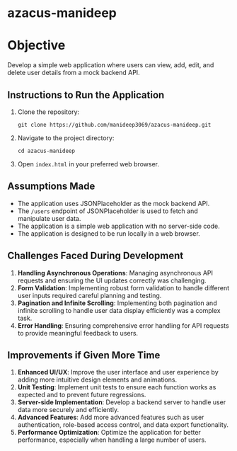 
# azacus-manideep

# Objective
Develop a simple web application where users can view, add, edit, and delete user details from a mock backend API.

## Instructions to Run the Application

1. Clone the repository:
   ```
   git clone https://github.com/manideep3069/azacus-manideep.git
   ```
2. Navigate to the project directory:
   ```
   cd azacus-manideep
   ```
3. Open `index.html` in your preferred web browser.

## Assumptions Made

- The application uses JSONPlaceholder as the mock backend API.
- The `/users` endpoint of JSONPlaceholder is used to fetch and manipulate user data.
- The application is a simple web application with no server-side code.
- The application is designed to be run locally in a web browser.

## Challenges Faced During Development

1. **Handling Asynchronous Operations**: Managing asynchronous API requests and ensuring the UI updates correctly was challenging.
2. **Form Validation**: Implementing robust form validation to handle different user inputs required careful planning and testing.
3. **Pagination and Infinite Scrolling**: Implementing both pagination and infinite scrolling to handle user data display efficiently was a complex task.
4. **Error Handling**: Ensuring comprehensive error handling for API requests to provide meaningful feedback to users.

## Improvements if Given More Time

1. **Enhanced UI/UX**: Improve the user interface and user experience by adding more intuitive design elements and animations.
2. **Unit Testing**: Implement unit tests to ensure each function works as expected and to prevent future regressions.
3. **Server-side Implementation**: Develop a backend server to handle user data more securely and efficiently.
4. **Advanced Features**: Add more advanced features such as user authentication, role-based access control, and data export functionality.
5. **Performance Optimization**: Optimize the application for better performance, especially when handling a large number of users.
